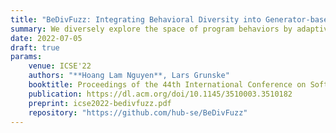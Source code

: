 ```yaml
---
title: "BeDivFuzz: Integrating Behavioral Diversity into Generator-based Fuzzing"
summary: We diversely explore the space of program behaviors by adaptively performing structure-changing vs. structure-preserving mutations to generate new test inputs.
date: 2022-07-05
draft: true
params:
    venue: ICSE'22
    authors: "**Hoang Lam Nguyen**, Lars Grunske"
    booktitle: Proceedings of the 44th International Conference on Software Engineering (ICSE'22).
    publication: https://dl.acm.org/doi/10.1145/3510003.3510182
    preprint: icse2022-bedivfuzz.pdf
    repository: "https://github.com/hub-se/BeDivFuzz"
---
```

